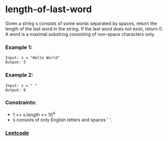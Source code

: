 # length-of-last-word
Given a string s consists of some words separated by spaces, return the length of the last word in the string. If the last word does not exist, return 0. A word is a maximal substring consisting of non-space characters only.

### Example 1:
```
Input: s = "Hello World"
Output: 5
```

### Example 2:
```
Input: s = " "
Output: 0
```

### Constraints:
* 1 <= s.length <= 10<sup>4</sup>
* s consists of only English letters and spaces ' '.

### [Leetcode](https://leetcode.com)

